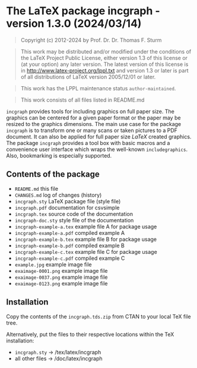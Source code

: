 # The LaTeX package incgraph - version 1.3.0 (2024/03/14)


> Copyright (c) 2012-2024 by Prof. Dr. Dr. Thomas F. Sturm <thomas dot sturm at unibw dot de>

> This work may be distributed and/or modified under the
> conditions of the LaTeX Project Public License, either version 1.3
> of this license or (at your option) any later version.
> The latest version of this license is in
>   http://www.latex-project.org/lppl.txt
> and version 1.3 or later is part of all distributions of LaTeX
> version 2005/12/01 or later.

> This work has the LPPL maintenance status `author-maintained`.

> This work consists of all files listed in README.md


`incgraph` provides tools for including graphics on full paper size. The graphics
can be centered for a given paper format or the paper may be resized to the
graphics dimensions. The main use case for the package `incgraph` is to transform
one or many scans or taken pictures to a PDF document. It can also be applied
for full paper size *LaTeX* created graphics. The package `incgraph` provides a tool
box with basic macros and a convenience user interface which wraps the
well-known `includegraphics`. Also, bookmarking is especially supported.


## Contents of the package

-  `README.md`                 this file
-  `CHANGES.md`                log of changes (history)
-  `incgraph.sty`              LaTeX package file (style file)
-  `incgraph.pdf`              documentation for csvsimple
-  `incgraph.tex`              source code of the documentation
-  `incgraph-doc.sty`          style file of the documentation
-  `incgraph-example-a.tex`    example file A for package usage
-  `incgraph-example-a.pdf`    compiled example A
-  `incgraph-example-b.tex`    example file B for package usage
-  `incgraph-example-b.pdf`    compiled example B
-  `incgraph-example-c.tex`    example file C for package usage
-  `incgraph-example-c.pdf`    compiled example C
-  `example.jpg`               example image file
-  `exaimage-0001.png`         example image file
-  `exaimage-0037.png`         example image file
-  `exaimage-0123.png`         example image file


## Installation

Copy the contents of the `incgraph.tds.zip` from CTAN to your local TeX file tree.

Alternatively, put the files to their respective locations within the TeX installation:

-  `incgraph.sty`         ->  /tex/latex/incgraph
-  all other files        ->  /doc/latex/incgraph
